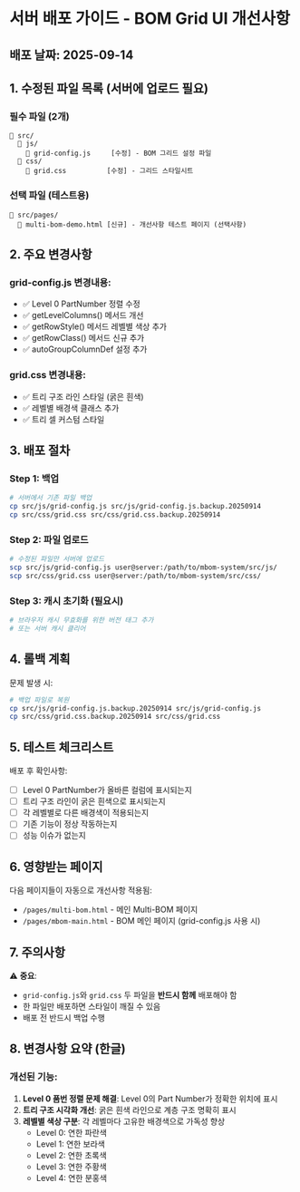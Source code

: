 # 서버 배포 가이드 - BOM Grid UI 개선사항

## 배포 날짜: 2025-09-14

## 1. 수정된 파일 목록 (서버에 업로드 필요)

### 필수 파일 (2개)
```
📁 src/
  📁 js/
    📄 grid-config.js     [수정] - BOM 그리드 설정 파일
  📁 css/
    📄 grid.css          [수정] - 그리드 스타일시트
```

### 선택 파일 (테스트용)
```
📁 src/pages/
  📄 multi-bom-demo.html [신규] - 개선사항 테스트 페이지 (선택사항)
```

## 2. 주요 변경사항

### grid-config.js 변경내용:
- ✅ Level 0 PartNumber 정렬 수정
- ✅ getLevelColumns() 메서드 개선
- ✅ getRowStyle() 메서드 레벨별 색상 추가
- ✅ getRowClass() 메서드 신규 추가
- ✅ autoGroupColumnDef 설정 추가

### grid.css 변경내용:
- ✅ 트리 구조 라인 스타일 (굵은 흰색)
- ✅ 레벨별 배경색 클래스 추가
- ✅ 트리 셀 커스텀 스타일

## 3. 배포 절차

### Step 1: 백업
```bash
# 서버에서 기존 파일 백업
cp src/js/grid-config.js src/js/grid-config.js.backup.20250914
cp src/css/grid.css src/css/grid.css.backup.20250914
```

### Step 2: 파일 업로드
```bash
# 수정된 파일만 서버에 업로드
scp src/js/grid-config.js user@server:/path/to/mbom-system/src/js/
scp src/css/grid.css user@server:/path/to/mbom-system/src/css/
```

### Step 3: 캐시 초기화 (필요시)
```bash
# 브라우저 캐시 무효화를 위한 버전 태그 추가
# 또는 서버 캐시 클리어
```

## 4. 롤백 계획

문제 발생 시:
```bash
# 백업 파일로 복원
cp src/js/grid-config.js.backup.20250914 src/js/grid-config.js
cp src/css/grid.css.backup.20250914 src/css/grid.css
```

## 5. 테스트 체크리스트

배포 후 확인사항:
- [ ] Level 0 PartNumber가 올바른 컬럼에 표시되는지
- [ ] 트리 구조 라인이 굵은 흰색으로 표시되는지
- [ ] 각 레벨별로 다른 배경색이 적용되는지
- [ ] 기존 기능이 정상 작동하는지
- [ ] 성능 이슈가 없는지

## 6. 영향받는 페이지

다음 페이지들이 자동으로 개선사항 적용됨:
- `/pages/multi-bom.html` - 메인 Multi-BOM 페이지
- `/pages/mbom-main.html` - BOM 메인 페이지 (grid-config.js 사용 시)

## 7. 주의사항

⚠️ **중요**:
- `grid-config.js`와 `grid.css` 두 파일을 **반드시 함께** 배포해야 함
- 한 파일만 배포하면 스타일이 깨질 수 있음
- 배포 전 반드시 백업 수행

## 8. 변경사항 요약 (한글)

### 개선된 기능:
1. **Level 0 품번 정렬 문제 해결**: Level 0의 Part Number가 정확한 위치에 표시
2. **트리 구조 시각화 개선**: 굵은 흰색 라인으로 계층 구조 명확히 표시
3. **레벨별 색상 구분**: 각 레벨마다 고유한 배경색으로 가독성 향상
   - Level 0: 연한 파란색
   - Level 1: 연한 보라색
   - Level 2: 연한 초록색
   - Level 3: 연한 주황색
   - Level 4: 연한 분홍색